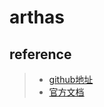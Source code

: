 # arthas


## reference
> - [github地址](https://github.com/alibaba/arthas)
> - [官方文档](https://arthas.aliyun.com/doc/)


## 